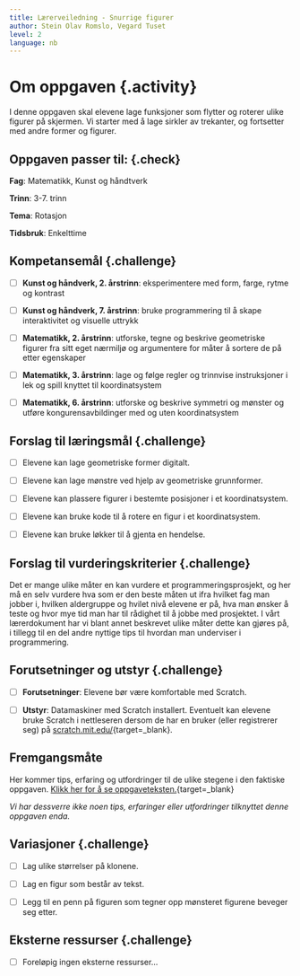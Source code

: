 ```yaml
---
title: Lærerveiledning - Snurrige figurer
author: Stein Olav Romslo, Vegard Tuset
level: 2
language: nb
---
```



# Om oppgaven {.activity}

I denne oppgaven skal elevene lage funksjoner som flytter og roterer ulike
figurer på skjermen. Vi starter med å lage sirkler av trekanter, og fortsetter
med andre former og figurer.

## Oppgaven passer til: {.check}

 __Fag__: Matematikk, Kunst og håndtverk

__Trinn__: 3-7. trinn

__Tema__: Rotasjon

__Tidsbruk__: Enkelttime

## Kompetansemål {.challenge}

- [ ] __Kunst og håndverk, 2. årstrinn__: eksperimentere med form, farge, rytme
      og kontrast

- [ ] __Kunst og håndverk, 7. årstrinn__: bruke programmering til å skape
      interaktivitet og visuelle uttrykk

- [ ]  __Matematikk, 2. årstrinn__: utforske, tegne og beskrive geometriske
      figurer fra sitt eget nærmiljø og argumentere for måter å sortere de på
      etter egenskaper

- [ ]  __Matematikk, 3. årstrinn__: lage og følge regler og trinnvise
       instruksjoner i lek og spill knyttet til koordinatsystem

- [ ]  __Matematikk, 6. årstrinn__: utforske og beskrive symmetri og mønster
       og utføre kongurensavbildinger med og uten koordinatsystem

## Forslag til læringsmål {.challenge}

- [ ] Elevene kan lage geometriske former digitalt.

- [ ] Elevene kan lage mønstre ved hjelp av geometriske grunnformer.

- [ ] Elevene kan plassere figurer i bestemte posisjoner i et koordinatsystem.

- [ ] Elevene kan bruke kode til å rotere en figur i et koordinatsystem.

- [ ] Elevene kan bruke løkker til å gjenta en hendelse.

## Forslag til vurderingskriterier {.challenge}

Det er mange ulike måter en kan vurdere et programmeringsprosjekt, og her må en
selv vurdere hva som er den beste måten ut ifra hvilket fag man jobber i,
hvilken aldergruppe og hvilet nivå elevene er på, hva man ønsker å teste og hvor
mye tid man har til rådighet til å jobbe med prosjektet. I vårt lærerdokument
har vi blant annet beskrevet ulike måter dette kan gjøres på, i tillegg til en
del andre nyttige tips til hvordan man underviser i programmering.

## Forutsetninger og utstyr {.challenge}

- [ ]  __Forutsetninger__: Elevene bør være komfortable med Scratch.

- [ ]  __Utstyr__: Datamaskiner med Scratch installert. Eventuelt kan elevene
       bruke Scratch i nettleseren dersom de har en bruker (eller registrerer
       seg) på [scratch.mit.edu/](http://scratch.mit.edu/){target=_blank}.

## Fremgangsmåte

Her kommer tips, erfaring og utfordringer til de ulike stegene i den faktiske
oppgaven. [Klikk her for å se
oppgaveteksten.](../snurrige_figurer/snurrige_figurer.html){target=_blank}

_Vi har dessverre ikke noen tips, erfaringer eller utfordringer tilknyttet denne
oppgaven enda._

## Variasjoner {.challenge}

- [ ] Lag ulike størrelser på klonene.

- [ ] Lag en figur som består av tekst.

- [ ] Legg til en penn på figuren som tegner opp mønsteret figurene beveger seg
      etter.

## Eksterne ressurser {.challenge}

- [ ] Foreløpig ingen eksterne ressurser...

